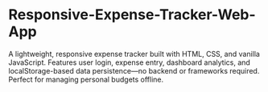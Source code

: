 # Responsive-Expense-Tracker-Web-App
A lightweight, responsive expense tracker built with HTML, CSS, and vanilla JavaScript. Features user login, expense entry, dashboard analytics, and localStorage-based data persistence—no backend or frameworks required. Perfect for managing personal budgets offline.
